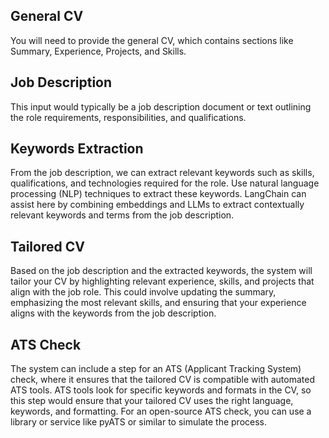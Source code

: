 

## General CV
You will need to provide the general CV, which contains sections like Summary, Experience, Projects, and Skills.

## Job Description
This input would typically be a job description document or text outlining the role requirements, responsibilities, and qualifications.

## Keywords Extraction
From the job description, we can extract relevant keywords such as skills, qualifications, and technologies required for the role.
Use natural language processing (NLP) techniques to extract these keywords. LangChain can assist here by combining embeddings and LLMs to extract contextually relevant keywords and terms from the job description.

## Tailored CV
Based on the job description and the extracted keywords, the system will tailor your CV by highlighting relevant experience, skills, and projects that align with the job role.
This could involve updating the summary, emphasizing the most relevant skills, and ensuring that your experience aligns with the keywords from the job description.

## ATS Check
The system can include a step for an ATS (Applicant Tracking System) check, where it ensures that the tailored CV is compatible with automated ATS tools.
ATS tools look for specific keywords and formats in the CV, so this step would ensure that your tailored CV uses the right language, keywords, and formatting.
For an open-source ATS check, you can use a library or service like pyATS or similar to simulate the process.